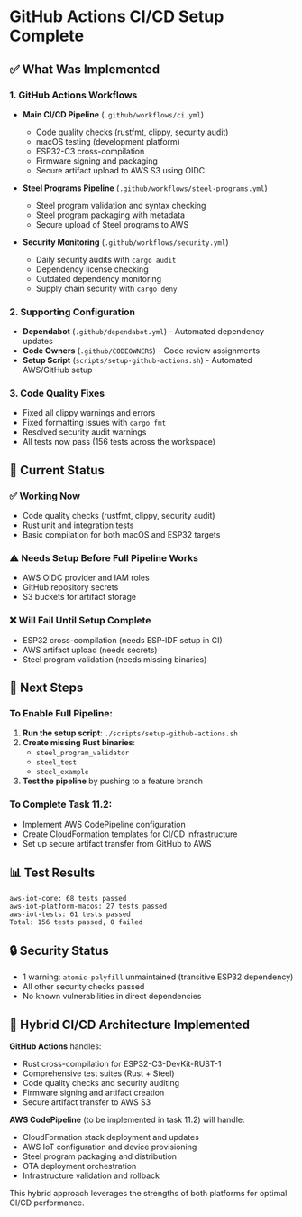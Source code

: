 # GitHub Actions CI/CD Setup Complete

## ✅ What Was Implemented

### 1. GitHub Actions Workflows
- **Main CI/CD Pipeline** (`.github/workflows/ci.yml`)
  - Code quality checks (rustfmt, clippy, security audit)
  - macOS testing (development platform)
  - ESP32-C3 cross-compilation
  - Firmware signing and packaging
  - Secure artifact upload to AWS S3 using OIDC

- **Steel Programs Pipeline** (`.github/workflows/steel-programs.yml`)
  - Steel program validation and syntax checking
  - Steel program packaging with metadata
  - Secure upload of Steel programs to AWS

- **Security Monitoring** (`.github/workflows/security.yml`)
  - Daily security audits with `cargo audit`
  - Dependency license checking
  - Outdated dependency monitoring
  - Supply chain security with `cargo deny`

### 2. Supporting Configuration
- **Dependabot** (`.github/dependabot.yml`) - Automated dependency updates
- **Code Owners** (`.github/CODEOWNERS`) - Code review assignments
- **Setup Script** (`scripts/setup-github-actions.sh`) - Automated AWS/GitHub setup

### 3. Code Quality Fixes
- Fixed all clippy warnings and errors
- Fixed formatting issues with `cargo fmt`
- Resolved security audit warnings
- All tests now pass (156 tests across the workspace)

## 🔧 Current Status

### ✅ Working Now
- Code quality checks (rustfmt, clippy, security audit)
- Rust unit and integration tests
- Basic compilation for both macOS and ESP32 targets

### ⚠️ Needs Setup Before Full Pipeline Works
- AWS OIDC provider and IAM roles
- GitHub repository secrets
- S3 buckets for artifact storage

### ❌ Will Fail Until Setup Complete
- ESP32 cross-compilation (needs ESP-IDF setup in CI)
- AWS artifact upload (needs secrets)
- Steel program validation (needs missing binaries)

## 🚀 Next Steps

### To Enable Full Pipeline:
1. **Run the setup script**: `./scripts/setup-github-actions.sh`
2. **Create missing Rust binaries**:
   - `steel_program_validator`
   - `steel_test` 
   - `steel_example`
3. **Test the pipeline** by pushing to a feature branch

### To Complete Task 11.2:
- Implement AWS CodePipeline configuration
- Create CloudFormation templates for CI/CD infrastructure
- Set up secure artifact transfer from GitHub to AWS

## 📊 Test Results
```
aws-iot-core: 68 tests passed
aws-iot-platform-macos: 27 tests passed  
aws-iot-tests: 61 tests passed
Total: 156 tests passed, 0 failed
```

## 🔒 Security Status
- 1 warning: `atomic-polyfill` unmaintained (transitive ESP32 dependency)
- All other security checks passed
- No known vulnerabilities in direct dependencies

## 🎯 Hybrid CI/CD Architecture Implemented

**GitHub Actions** handles:
- Rust cross-compilation for ESP32-C3-DevKit-RUST-1
- Comprehensive test suites (Rust + Steel)
- Code quality checks and security auditing
- Firmware signing and artifact creation
- Secure artifact transfer to AWS S3

**AWS CodePipeline** (to be implemented in task 11.2) will handle:
- CloudFormation stack deployment and updates
- AWS IoT configuration and device provisioning
- Steel program packaging and distribution
- OTA deployment orchestration
- Infrastructure validation and rollback

This hybrid approach leverages the strengths of both platforms for optimal CI/CD performance.